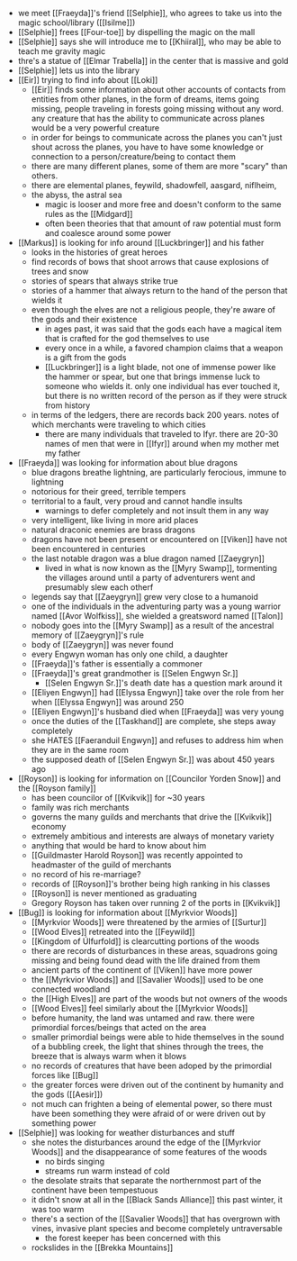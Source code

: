 - we meet [[Fraeyda]]'s friend [[Selphie]], who agrees to take us into the magic school/library ([[Isilme]])
- [[Selphie]] frees [[Four-toe]] by dispelling the magic on the mall
- [[Selphie]] says she will introduce me to [[Khiiral]], who may be able to teach me gravity magic
- thre's a statue of [[Elmar Trabella]]  in the center that is massive and gold
- [[Selphie]] lets us into the library
- [[Eir]] trying to find info about [[Loki]]
    - [[Eir]] finds some information about other accounts of contacts from entities from other planes, in the form of dreams, items going missing, people traveling in forests going missing without any word. any creature that has the ability to communicate across planes would be a very powerful creature
    - in order for beings to communicate across the planes you can't just shout across the planes, you have to have some knowledge or connection to a person/creature/being to contact them 
    - there are many different planes, some of them are more "scary" than others.
    - there are elemental planes, feywild, shadowfell, aasgard, niflheim, 
    - the abyss, the astral sea
        - magic is looser and more free and doesn't conform to the same rules as the [[Midgard]]
        - often been theories that that amount of raw potential must form and coalesce around some power
- [[Markus]] is looking for info around [[Luckbringer]] and his father 
    - looks in the histories of great heroes
    - find records of bows that shoot arrows that cause explosions of trees and snow
    - stories of spears that always strike true
    - stories of a hammer that always return to the hand of the person that wields it 
    - even though the elves are not a religious people, they're aware of the gods and their existence
        - in ages past, it was said that the gods each have a magical item that is crafted for the god themselves to use 
        - every once in a while, a favored champion claims that a weapon is a gift from the gods
        - [[Luckbringer]] is a light blade, not one of immense power like the hammer or spear, but one that brings immense luck to someone who wields it. only one individual has ever touched it, but there is no written record of the person as if they were struck from history
    - in terms of the ledgers, there are records back 200 years. notes of which merchants were traveling to which cities
        - there are many individuals that traveled to Ifyr. there are 20-30 names of men that were in [[Ifyr]] around when my mother met my father
- [[Fraeyda]] was looking for information about blue dragons
    - blue dragons breathe lightning, are particularly ferocious, immune to lightning
    - notorious for their greed, terrible tempers
    - territorial to a fault, very proud and cannot handle insults
        - warnings to defer completely and not insult them in any way
    - very intelligent, like living in more arid places
    - natural draconic enemies are brass dragons
    - dragons have not been present or encountered on [[Viken]] have not been encountered in centuries
    - the last notable dragon was a blue dragon named [[Zaeygryn]]
        - lived in what is now known as the [[Myry Swamp]], tormenting the villages around until a party of adventurers went and presumably slew each otherf
    - legends say that [[Zaeygryn]] grew very close to a humanoid
    - one of the individuals in the adventuring party was a young warrior named [[Avor Wolfkiss]], she wielded a greatsword named [[Talon]] 
    - nobody goes into the [[Myry Swamp]] as a result of the ancestral memory of [[Zaeygryn]]'s rule
    - body of [[Zaeygryn]] was never found
    - every Engwyn woman has only one child, a daughter
    - [[Fraeyda]]'s father is essentially a commoner
    - [[Fraeyda]]'s great grandmother is [[Selen Engwyn Sr.]]
        - [[Selen Engwyn Sr.]]'s death date has a question mark around it
    - [[Eliyen Engwyn]] had [[Elyssa Engwyn]] take over the role from her when [[Elyssa Engwyn]] was around 250
    - [[Eliyen Engwyn]]'s husband died when [[Fraeyda]] was very young
    - once the duties of the [[Taskhand]] are complete, she steps away completely
    - she HATES [[Faeranduil Engwyn]] and refuses to address him when they are in the same room
    - the supposed death of [[Selen Engwyn Sr.]] was about 450 years ago
- [[Royson]] is looking for information on [[Councilor Yorden Snow]] and the [[Royson family]]
    - has been councilor of [[Kvikvik]] for ~30 years
    - family was rich merchants
    - governs the many guilds and merchants that drive the [[Kvikvik]] economy
    - extremely ambitious and interests are always of monetary variety
    - anything that would be hard to know about him
    - [[Guildmaster Harold Royson]] was recently appointed to headmaster of the guild of merchants
    - no record of his re-marriage? 
    - records of [[Royson]]'s brother being high ranking in his classes
    - [[Royson]] is never mentioned as graduating
    - Gregory Royson has taken over running 2 of the ports in [[Kvikvik]]
- [[Bug]] is looking for information about [[Myrkvior Woods]]
    - [[Myrkvior Woods]] were threatened by the armies of [[Surtur]]
    - [[Wood Elves]] retreated into the [[Feywild]]
    - [[Kingdom of Úlfurfold]] is clearcutting portions of the woods
    - there are records of disturbances in these areas, squadrons going missing and being found dead with the life drained from them 
    - ancient parts of the continent of [[Viken]] have more power
    - the [[Myrkvior Woods]] and [[Savalier Woods]] used to be one connected woodland
    - the [[High Elves]] are part of the woods but not owners of the woods
    - [[Wood Elves]] feel similarly about the [[Myrkvior Woods]]
    - before humanity, the land was untamed and raw. there were primordial forces/beings that acted on the area
    - smaller primordial beings were able to hide themselves in the sound of a bubbling creek, the light that shines through the trees, the breeze that is always warm when it blows
    - no records of creatures that have been adoped by the primordial forces like [[Bug]]
    - the greater forces were driven out of the continent by humanity and the gods ([[Aesir]])
    - not much can frighten a being of elemental power, so there must have been something they were afraid of or were driven out by something power
- [[Selphie]] was looking for weather disturbances and stuff
    - she notes the disturbances around the edge of the [[Myrkvior Woods]] and the disappearance of some features of the woods
        - no birds singing
        - streams run warm instead of cold
    - the desolate straits that separate the northernmost part of the continent have been tempestuous 
    - it didn't snow at all in the [[Black Sands Alliance]] this past winter, it was too warm
    - there's a section of the [[Savalier Woods]] that has overgrown with vines, invasive plant species  and become completely untraversable
        - the forest keeper has been concerned with this
    - rockslides in the [[Brekka Mountains]]
